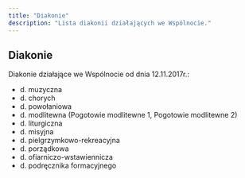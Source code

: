 ```yaml
---
title: "Diakonie"
description: "Lista diakonii działających we Wspólnocie."
---
```


## Diakonie

Diakonie działające we Wspólnocie od dnia 12.11.2017r.:

* d. muzyczna
* d. chorych
* d. powołaniowa
* d. modlitewna (Pogotowie modlitewne 1, Pogotowie modlitewne 2)
* d. liturgiczna
* d. misyjna
* d. pielgrzymkowo-rekreacyjna
* d. porządkowa
* d. ofiarniczo-wstawiennicza
* d. podręcznika formacyjnego
